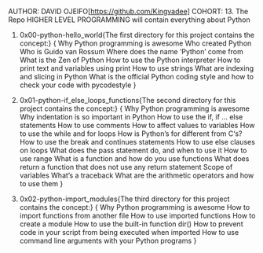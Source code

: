 AUTHOR: DAVID OJEIFO[https://github.com/Kingvadee]
COHORT:	13.
The Repo HIGHER LEVEL PROGRAMMING will contain everything about Python 
1.	0x00-python-hello_world{The first directory for this project contains the concept:}
	{
		Why Python programming is awesome
		Who created Python
		Who is Guido van Rossum
		Where does the name ‘Python’ come from
		What is the Zen of Python
		How to use the Python interpreter
		How to print text and variables using print
		How to use strings
		What are indexing and slicing in Python
		What is the official Python coding style and how to check your code with pycodestyle
	}

2.	0x01-python-if_else_loops_functions{The second directory for this project contains the concept:}
	{
		Why Python programming is awesome
		Why indentation is so important in Python
		How to use the if, if ... else statements
		How to use comments
		How to affect values to variables
		How to use the while and for loops
		How is Python’s for different from C‘s?
		How to use the break and continues statements
		How to use else clauses on loops
		What does the pass statement do, and when to use it
		How to use range
		What is a function and how do you use functions
		What does return a function that does not use any return statement
		Scope of variables
		What’s a traceback
		What are the arithmetic operators and how to use them
	}

3.	0x02-python-import_modules{The third directory for this project contains the concept:}
	{
		Why Python programming is awesome
		How to import functions from another file
		How to use imported functions
		How to create a module
		How to use the built-in function dir()
		How to prevent code in your script from being executed when imported
		How to use command line arguments with your Python programs
	}
